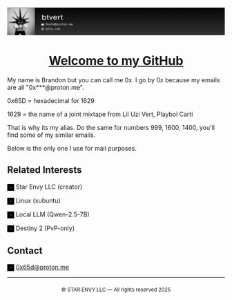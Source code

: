 <p align="center">
  <img src="images/readmebanner.png" alt="Banner" style="max-width: 100%; height: auto;" />
</p>

<h1 align="center"><u><strong>Welcome to my GitHub</strong></u></h1>

My name is Brandon but you can call me 0x. I go by 0x because my emails are all "0x***@proton.me". 

0x65D = hexadecimal for 1629

1629 = the name of a joint mixtape from Lil Uzi Vert, Playboi Carti

That is why its my alias. Do the same for numbers 999, 1600, 1400, you'll find some of my similar emails. 

Below is the only one I use for mail purposes.

## **Related Interests**

<p><img src="images/staricon.svg" width="16" style="filter: invert(100%); vertical-align: middle;" /> Star Envy LLC (creator)</p>
<p><img src="images/staricon.svg" width="16" style="filter: invert(100%); vertical-align: middle;" /> Linux (xubuntu)</p>
<p><img src="images/staricon.svg" width="16" style="filter: invert(100%); vertical-align: middle;" /> Local LLM (Qwen-2.5-7B)</p>
<p><img src="images/staricon.svg" width="16" style="filter: invert(100%); vertical-align: middle;" /> Destiny 2 (PvP-only)</p>

## **Contact**

<p>
  <img src="images/staricon.svg" width="16" style="filter: invert(100%); vertical-align: middle;" />
  <a href="mailto:0x65d@proton.me">0x65d@proton.me</a>
</p>

---

<p align="center"><sub>© STAR ENVY LLC — All rights reserved 2025</sub></p>
